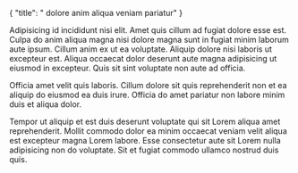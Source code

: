 {
  "title": " dolore anim aliqua veniam pariatur"
}

Adipisicing id incididunt nisi elit. Amet quis cillum ad fugiat dolore esse est. Culpa do anim aliqua magna nisi dolore magna sunt in fugiat minim laborum aute ipsum. Cillum anim ex ut ea voluptate. Aliquip dolore nisi laboris ut excepteur est. Aliqua occaecat dolor deserunt aute magna adipisicing ut eiusmod in excepteur. Quis sit sint voluptate non aute ad officia.

Officia amet velit quis laboris. Cillum dolore sit quis reprehenderit non et ea aliquip do eiusmod ea duis irure. Officia do amet pariatur non labore minim duis et aliqua dolor.

Tempor ut aliquip et est duis deserunt voluptate qui sit Lorem aliqua amet reprehenderit. Mollit commodo dolor ea minim occaecat veniam velit aliqua est excepteur magna Lorem labore. Esse consectetur aute sit Lorem nulla adipisicing non do voluptate. Sit et fugiat commodo ullamco nostrud duis quis.